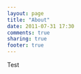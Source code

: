 ```yaml
---
layout: page
title: "About"
date: 2011-07-31 17:30
comments: true
sharing: true
footer: true
---
```


Test

